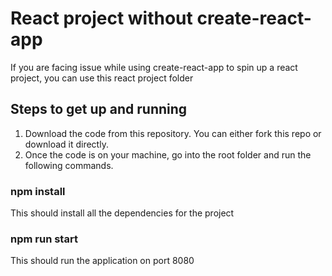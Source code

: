 # React project without create-react-app

If you are facing issue while using create-react-app to spin up a react project, you can use this react project folder

## Steps to get up and running
1. Download the code from this repository. You can either fork this repo or download it directly.
2. Once the code is on your machine, go into the root folder and run the following commands.

### npm install
This should install all the dependencies for the project

### npm run start
This should run the application on port 8080
